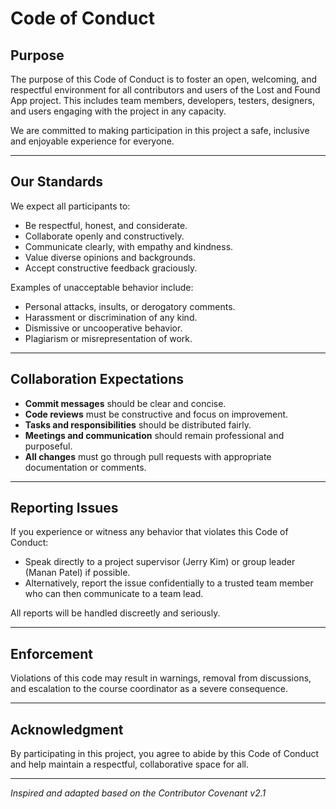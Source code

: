 # Code of Conduct

## Purpose

The purpose of this Code of Conduct is to foster an open, welcoming, and respectful environment for all contributors and users of the Lost and Found App project. This includes team members, developers, testers, designers, and users engaging with the project in any capacity.

We are committed to making participation in this project a safe, inclusive and enjoyable experience for everyone.

---

## Our Standards

We expect all participants to:

- Be respectful, honest, and considerate.
- Collaborate openly and constructively.
- Communicate clearly, with empathy and kindness.
- Value diverse opinions and backgrounds.
- Accept constructive feedback graciously.

Examples of unacceptable behavior include:

- Personal attacks, insults, or derogatory comments.
- Harassment or discrimination of any kind.
- Dismissive or uncooperative behavior.
- Plagiarism or misrepresentation of work.

---

## Collaboration Expectations

- **Commit messages** should be clear and concise.
- **Code reviews** must be constructive and focus on improvement.
- **Tasks and responsibilities** should be distributed fairly.
- **Meetings and communication** should remain professional and purposeful.
- **All changes** must go through pull requests with appropriate documentation or comments.

---

## Reporting Issues

If you experience or witness any behavior that violates this Code of Conduct:

- Speak directly to a project supervisor (Jerry Kim) or group leader (Manan Patel) if possible.
- Alternatively, report the issue confidentially to a trusted team member who can then communicate to a team lead.

All reports will be handled discreetly and seriously.

---

## Enforcement

Violations of this code may result in warnings, removal from discussions, and escalation
to the course coordinator as a severe consequence.

---

## Acknowledgment

By participating in this project, you agree to abide by this Code of Conduct and help maintain a respectful, collaborative space for all.

---

*Inspired and adapted based on the Contributor Covenant v2.1*

